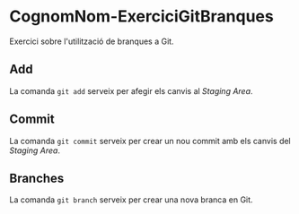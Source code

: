 # CognomNom-ExerciciGitBranques
Exercici sobre l'utilització de branques a Git.

## Add
La comanda `git add` serveix per afegir els canvis al _Staging Area_.

## Commit
La comanda `git commit` serveix per crear un nou commit amb els canvis del _Staging Area_.
## Branches
La comanda `git branch` serveix per crear una nova branca en Git.
